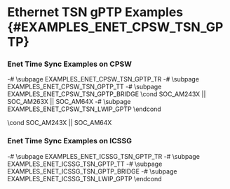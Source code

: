 # Ethernet TSN gPTP Examples {#EXAMPLES_ENET_CPSW_TSN_GPTP}

### Enet Time Sync Examples on CPSW
-# \subpage EXAMPLES_ENET_CPSW_TSN_GPTP_TR
-# \subpage EXAMPLES_ENET_CPSW_TSN_GPTP_TT
-# \subpage EXAMPLES_ENET_CPSW_TSN_GPTP_BRIDGE
\cond SOC_AM243X || SOC_AM263X || SOC_AM64X
-# \subpage EXAMPLES_ENET_CPSW_TSN_LWIP_GPTP
\endcond

\cond SOC_AM243X || SOC_AM64X
### Enet Time Sync Examples on ICSSG
-# \subpage EXAMPLES_ENET_ICSSG_TSN_GPTP_TR
-# \subpage EXAMPLES_ENET_ICSSG_TSN_GPTP_TT
-# \subpage EXAMPLES_ENET_ICSSG_TSN_GPTP_BRIDGE
-# \subpage EXAMPLES_ENET_ICSSG_TSN_LWIP_GPTP
\endcond